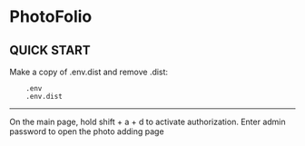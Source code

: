 # PhotoFolio


QUICK START
-----------


Make a copy of .env.dist and remove .dist:

```
    .env
    .env.dist
```


-----------
On the main page, hold shift + a + d to activate authorization. Enter admin password to open the photo adding page
